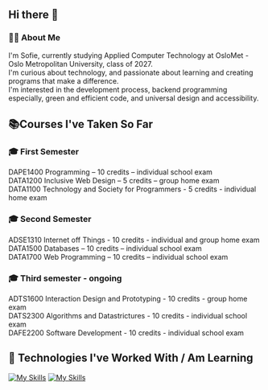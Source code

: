 ## Hi there 👋

### 👨‍💻 About Me
I'm Sofie, currently studying Applied Computer Technology at OsloMet - Oslo Metropolitan University, class of 2027.  
I'm curious about technology, and passionate about learning and creating programs that make a difference.  
I'm interested in the development process, backend programming especially, green and efficient code, and universal design and accessibility.

## 📚Courses I've Taken So Far
### 🎓 First Semester
DAPE1400 Programming – 10 credits – individual school exam  
DATA1200 Inclusive Web Design – 5 credits – group home exam  
DATA1100 Technology and Society for Programmers - 5 credits - individual home exam  

### 🎓 Second Semester
ADSE1310 Internet off Things - 10 credits - individual and group home exam  
DATA1500 Databases – 10 credits – individual school exam  
DATA1700 Web Programming – 10 credits – individual school exam

### 🎓 Third semester - ongoing
ADTS1600 Interaction Design and Prototyping - 10 credits - group home exam  
DATS2300 Algorithms and Datastrictures - 10 credits - individual school exam  
DAFE2200 Software Development - 10 credits - individual school exam

## 🔧 Technologies I've Worked With / Am Learning
[![My Skills](https://skillicons.dev/icons?i=java,js,html,css,bootstrap,mysql)](https://skillicons.dev)
[![My Skills](https://skillicons.dev/icons?i=docker,spring,figma,idea)](https://skillicons.dev)

<!--
**Sofieasj/Sofieasj** is a ✨ _special_ ✨ repository because its `README.md` (this file) appears on your GitHub profile.

Here are some ideas to get you started:

- 🔭 I’m currently working on ...
- 🌱 I’m currently learning ...
- 👯 I’m looking to collaborate on ...
- 🤔 I’m looking for help with ...
- 💬 Ask me about ...
- 📫 How to reach me: ...
- 😄 Pronouns: ...
- ⚡ Fun fact: ...
-->
